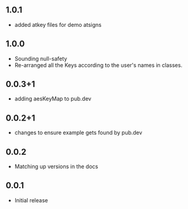 ## 1.0.1
- added atkey files for demo atsigns

## 1.0.0
- Sounding null-safety
- Re-arranged all the Keys according to the user's names in classes.

## 0.0.3+1
- adding aesKeyMap to pub.dev

## 0.0.2+1
- changes to ensure example gets found by pub.dev

## 0.0.2
- Matching up versions in the docs

## 0.0.1 
- Initial release